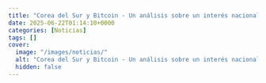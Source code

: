 ```yaml
---
title: "Corea del Sur y Bitcoin - Un análisis sobre un interés nacional"
date: 2025-06-22T01:14:10+0000
categories: [Noticias]
tags: []
cover:
  image: "/images/noticias/"
  alt: "Corea del Sur y Bitcoin - Un análisis sobre un interés nacional"
  hidden: false
---
```



